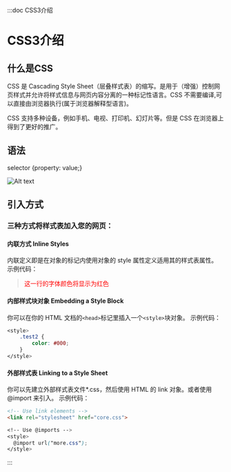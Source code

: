 :::doc CSS3介绍

# CSS3介绍

## 什么是CSS

CSS 是 Cascading Style Sheet（层叠样式表）的缩写。是用于（增强）控制网页样式并允许将样式信息与网页内容分离的一种标记性语言。CSS 不需要编译,可以直接由浏览器执行(属于浏览器解释型语言)。

CSS 支持多种设备，例如手机、电视、打印机、幻灯片等。但是 CSS 在浏览器上得到了更好的推广。

## 语法

selector {property: value;}

![Alt text](https://waylau.gitbooks.io/css3-tutorial/content/images/selector.jpg "The Stormtroopocat")

## 引入方式
### 三种方式将样式表加入您的网页：

#### 内联方式 Inline Styles
内联定义即是在对象的标记内使用对象的 style 属性定义适用其的样式表属性。 示例代码：
> <p style="color:#f00">这一行的字体颜色将显示为红色</p>

#### 内部样式块对象 Embedding a Style Block
你可以在你的 HTML 文档的`<head>`标记里插入一个`<style>`块对象。 示例代码：

```css
<style>
    .test2 {
        color: #000;
    }
</style>
```
#### 外部样式表 Linking to a Style Sheet
你可以先建立外部样式表文件*.css，然后使用 HTML 的 link 对象。或者使用 @import 来引入。 示例代码：

```html
<!-- Use link elements -->
<link rel="stylesheet" href="core.css">
```
```scss
<!-- Use @imports -->
<style>
  @import url("more.css");
</style>
```
:::
